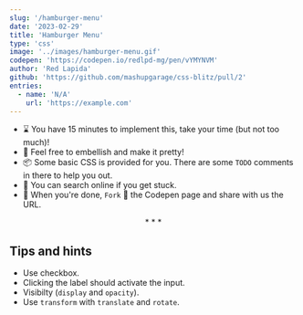 ```yaml
---
slug: '/hamburger-menu'
date: '2023-02-29'
title: 'Hamburger Menu'
type: 'css'
image: '../images/hamburger-menu.gif'
codepen: 'https://codepen.io/redlpd-mg/pen/vYMYNVM'
author: 'Red Lapida'
github: 'https://github.com/mashupgarage/css-blitz/pull/2'
entries:
  - name: 'N/A'
    url: 'https://example.com'
---
```


* ⌛ You have 15 minutes to implement this, take your time (but not too much)!
* 💅 Feel free to embellish and make it pretty!
* 📦 Some basic CSS is provided for you. There are some `TODO` comments in there to help you out.
* 🧙 You can search online if you get stuck.
* 🎉 When you're done, `Fork` 🍴 the Codepen page and share with us the URL.

<p align='center'>* * *</p>

## Tips and hints

- Use checkbox.
- Clicking the label should activate the input.
- Visibilty (`display` and `opacity`).
- Use `transform` with `translate` and `rotate`.
